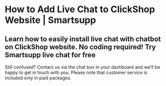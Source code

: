 # How to Add Live Chat to ClickShop Website | Smartsupp
## Learn how to easily install live chat with chatbot on ClickShop website. No coding required! Try Smartsupp live chat for free
Still confused? Contact us via the chat box in your dashboard and we’ll be happy to get in touch with you. Please note that customer service is included only in paid packages.

